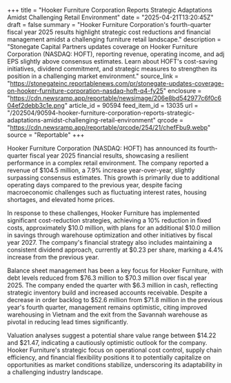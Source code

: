 +++
title = "Hooker Furniture Corporation Reports Strategic Adaptations Amidst Challenging Retail Environment"
date = "2025-04-21T13:20:45Z"
draft = false
summary = "Hooker Furniture Corporation's fourth-quarter fiscal year 2025 results highlight strategic cost reductions and financial management amidst a challenging furniture retail landscape."
description = "Stonegate Capital Partners updates coverage on Hooker Furniture Corporation (NASDAQ: HOFT), reporting revenue, operating income, and adj EPS slightly above consensus estimates. Learn about HOFT's cost-saving initiatives, dividend commitment, and strategic measures to strengthen its position in a challenging market environment."
source_link = "https://stonegateinc.reportablenews.com/pr/stonegate-updates-coverage-on-hooker-furniture-corporation-nasdaq-hoft-q4-fy25"
enclosure = "https://cdn.newsramp.app/reportable/newsimage/206e8bd542977c6f0c604ef2debb3c1e.png"
article_id = 90594
feed_item_id = 13035
url = "/202504/90594-hooker-furniture-corporation-reports-strategic-adaptations-amidst-challenging-retail-environment"
qrcode = "https://cdn.newsramp.app/reportable/qrcode/254/21/chefFbu9.webp"
source = "Reportable"
+++

<p>Hooker Furniture Corporation (NASDAQ: HOFT) has announced its fourth-quarter fiscal year 2025 financial results, showcasing a resilient performance in a complex retail environment. The company reported a revenue of $104.5 million, a 7.9% increase year-over-year, slightly surpassing consensus estimates. This growth is primarily due to additional operating days compared to the previous year, despite facing macroeconomic challenges such as fluctuating interest rates, housing shortages, and elevated home prices.</p><p>In response to these challenges, Hooker Furniture has implemented significant cost-reduction strategies, achieving a 10% reduction in fixed costs, approximately $10.0 million, with plans for an additional $10.0 million in savings through warehouse optimization and other initiatives by fiscal year 2027. The company's financial strategy also includes maintaining a consistent dividend approach, currently at $0.23 per share, marking a 4.4% increase from the previous year.</p><p>Balance sheet management has been a key focus for Hooker Furniture, with debt levels reduced from $76.3 million to $70.3 million over fiscal year 2025. The company ended the quarter with $6.3 million in cash, reflecting strategic inventory build and increased accounts receivable. Despite a decrease in order backlog to $52.6 million from $71.8 million in the previous year's fourth quarter, management remains optimistic, citing improved warehousing in Vietnam and the exit from the Savannah warehouse as pivotal in reducing lead times significantly.</p><p>Valuation analyses suggest a potential share value range between $14.22 and $21.47, indicating a cautiously optimistic outlook for the company. Hooker Furniture's strategic focus on operational cost control, supply chain efficiency, and financial flexibility positions it to potentially capitalize on opportunities as market conditions stabilize, underscoring its adaptability in a challenging industry landscape.</p>